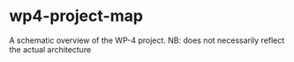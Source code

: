 # wp4-project-map
A schematic overview of the WP-4 project. NB: does not necessarily reflect the actual architecture
